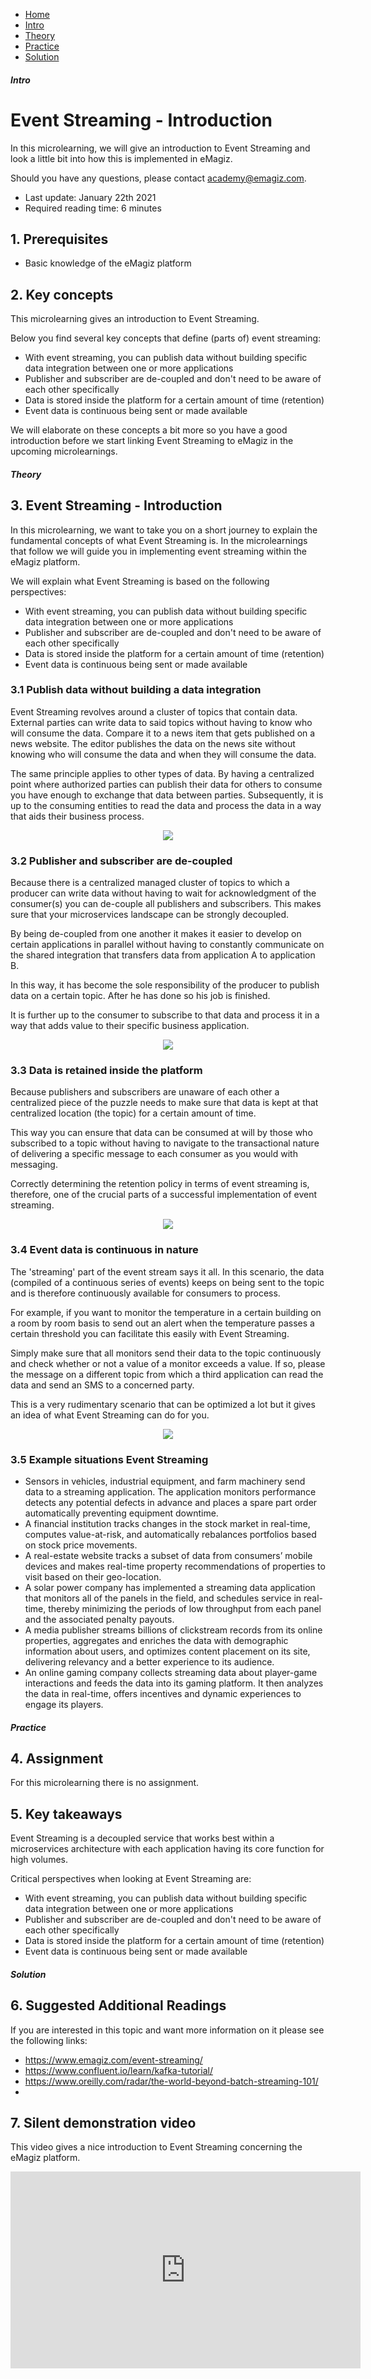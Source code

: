 <div class="ez-academy">
	<div class="ez-academy__body">
		<main class="micro-learning">
		<ul class="doc-nav">
			<li class="doc-nav__item"><a href="../../docs/microlearning/crashcourse-event-streaming-index" class="doc-nav__link">Home</a></li>
			<li class="doc-nav__item"><a href="#intro" class="doc-nav__link">Intro</a></li>
			<li class="doc-nav__item"><a href="#theory" class="doc-nav__link">Theory</a></li>
			<li class="doc-nav__item"><a href="#practice" class="doc-nav__link">Practice</a></li>
			<li class="doc-nav__item"><a href="#solution" class="doc-nav__link">Solution</a></li>
		</ul>

<div class="doc">

##### Intro

# Event Streaming - Introduction

In this microlearning, we will give an introduction to Event Streaming and look a little bit into how this is implemented in eMagiz.

Should you have any questions, please contact academy@emagiz.com.

- Last update: January 22th 2021
- Required reading time: 6 minutes

## 1. Prerequisites
- Basic knowledge of the eMagiz platform

## 2. Key concepts
This microlearning gives an introduction to Event Streaming.

Below you find several key concepts that define (parts of) event streaming:

- With event streaming, you can publish data without building specific data integration between one or more applications
- Publisher and subscriber are de-coupled and don't need to be aware of each other specifically
- Data is stored inside the platform for a certain amount of time (retention)
- Event data is continuous being sent or made available

We will elaborate on these concepts a bit more so you have a good introduction before we start linking Event Streaming to eMagiz in the upcoming microlearnings.

##### Theory

## 3. Event Streaming - Introduction

In this microlearning, we want to take you on a short journey to explain the fundamental concepts of what Event Streaming is. 
In the microlearnings that follow we will guide you in implementing event streaming within the eMagiz platform.

We will explain what Event Streaming is based on the following perspectives:

- With event streaming, you can publish data without building specific data integration between one or more applications
- Publisher and subscriber are de-coupled and don't need to be aware of each other specifically
- Data is stored inside the platform for a certain amount of time (retention)
- Event data is continuous being sent or made available

### 3.1 Publish data without building a data integration

Event Streaming revolves around a cluster of topics that contain data. External parties can write data to said topics without having to know who will consume the data.
Compare it to a news item that gets published on a news website. The editor publishes the data on the news site without 
knowing who will consume the data and when they will consume the data.

The same principle applies to other types of data. By having a centralized point where authorized parties can publish their data for others to consume you have enough to exchange that data between parties.
Subsequently, it is up to the consuming entities to read the data and process the data in a way that aids their business process.

<p align="center"><img src="../../img/microlearning/crashcourse-eventstreaming-event-streaming-introduction--centralized-data-set.png"></p>

### 3.2 Publisher and subscriber are de-coupled

Because there is a centralized managed cluster of topics to which a producer can write data without having to wait for acknowledgment of the consumer(s) 
you can de-couple all publishers and subscribers. This makes sure that your microservices landscape can be strongly decoupled.

By being de-coupled from one another it makes it easier to develop on certain applications in parallel without having to constantly communicate on the shared integration that transfers data from application A to application B.

In this way, it has become the sole responsibility of the producer to publish data on a certain topic. After he has done so his job is finished.

It is further up to the consumer to subscribe to that data and process it in a way that adds value to their specific business application.

<p align="center"><img src="../../img/microlearning/crashcourse-eventstreaming-event-streaming-introduction--de-coupling-publish-subscribe.jpg"></p>

### 3.3 Data is retained inside the platform

Because publishers and subscribers are unaware of each other a centralized piece 
of the puzzle needs to make sure that data is kept at that centralized location (the topic) for a certain amount of time. 

This way you can ensure that data can be consumed at will by those who subscribed to a topic without having to navigate to the 
transactional nature of delivering a specific message to each consumer as you would with messaging.

Correctly determining the retention policy in terms of event streaming is, therefore, one of the crucial parts of a successful implementation of event streaming.

<p align="center"><img src="../../img/microlearning/crashcourse-eventstreaming-event-streaming-introduction--retention-construction.jpg"></p>

### 3.4 Event data is continuous in nature

The 'streaming' part of the event stream says it all. In this scenario, the data (compiled of a continuous series of events) keeps on being sent to the topic and is therefore continuously available for consumers to process.

For example, if you want to monitor the temperature in a certain building on a room by room basis to send out an alert when the temperature passes a certain threshold you can facilitate this easily with Event Streaming.

Simply make sure that all monitors send their data to the topic continuously and check whether or not a value of a monitor exceeds a value. 
If so, please the message on a different topic from which a third application can read the data and send an SMS to a concerned party.

This is a very rudimentary scenario that can be optimized a lot but it gives an idea of what Event Streaming can do for you.

<p align="center"><img src="../../img/microlearning/crashcourse-eventstreaming-event-streaming-introduction--log-record-event-streaming.png"></p>

### 3.5 Example situations Event Streaming

- Sensors in vehicles, industrial equipment, and farm machinery send data to a streaming application. The application monitors performance detects any potential defects in advance and places a spare part order automatically preventing equipment downtime.
- A financial institution tracks changes in the stock market in real-time, computes value-at-risk, and automatically rebalances portfolios based on stock price movements.
- A real-estate website tracks a subset of data from consumers’ mobile devices and makes real-time property recommendations of properties to visit based on their geo-location.
- A solar power company has implemented a streaming data application that monitors all of the panels in the field, and schedules service in real-time, thereby minimizing the periods of low throughput from each panel and the associated penalty payouts.
- A media publisher streams billions of clickstream records from its online properties, aggregates and enriches the data with demographic information about users, and optimizes content placement on its site, delivering relevancy and a better experience to its audience.
- An online gaming company collects streaming data about player-game interactions and feeds the data into its gaming platform. It then analyzes the data in real-time, offers incentives and dynamic experiences to engage its players.

##### Practice

## 4. Assignment

For this microlearning there is no assignment.

## 5. Key takeaways

Event Streaming is a decoupled service that works best within a microservices architecture with each application having its core function for high volumes.

Critical perspectives when looking at Event Streaming are:

- With event streaming, you can publish data without building specific data integration between one or more applications
- Publisher and subscriber are de-coupled and don't need to be aware of each other specifically
- Data is stored inside the platform for a certain amount of time (retention)
- Event data is continuous being sent or made available

##### Solution

## 6. Suggested Additional Readings

If you are interested in this topic and want more information on it please see the following links:

- https://www.emagiz.com/event-streaming/
- https://www.confluent.io/learn/kafka-tutorial/
- https://www.oreilly.com/radar/the-world-beyond-batch-streaming-101/
- 

## 7. Silent demonstration video

This video gives a nice introduction to Event Streaming concerning the eMagiz platform.

<iframe width="560" height="315" src="https://www.youtube.com/embed/VRGz3z_T3mw" frameborder="0" allow="accelerometer; autoplay; clipboard-write; encrypted-media; gyroscope; picture-in-picture" allowfullscreen></iframe>

</div>
</main>
</div>
</div>
